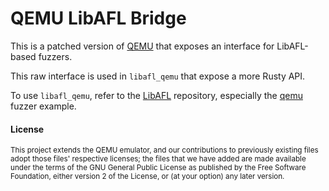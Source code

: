 # QEMU LibAFL Bridge

This is a patched version of [QEMU](https://gitlab.com/qemu-project/qemu) that exposes an interface for LibAFL-based fuzzers.

This raw interface is used in `libafl_qemu` that expose a more Rusty API.

To use `libafl_qemu`, refer to the [LibAFL](https://github.com/AFLplusplus/LibAFL) repository, especially the [qemu](https://github.com/AFLplusplus/LibAFL/tree/main/fuzzers/qemu) fuzzer example.

#### License

<sup>
This project extends the QEMU emulator, and our contributions to previously existing files adopt those files' respective licenses; the files that we have added are made available under the terms of the GNU General Public License as published by the Free Software Foundation, either version 2 of the License, or (at your option) any later version.
</sup>

<br>
